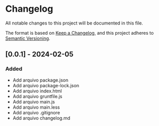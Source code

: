 # Changelog

All notable changes to this project will be documented in this file.

The format is based on [Keep a Changelog](https://keepachangelog.com/en/1.0.0/),
and this project adheres to [Semantic Versioning](https://semver.org/spec/v2.0.0.html).

## [0.0.1] - 2024-02-05

### Added

- Add arquivo package.json
- Add arquivo package-lock.json
- Add arquivo index.html
- Add arquivo gruntfile.js
- Add arquivo main.js
- Add arquivo main.less
- Add arquivo .gitignore
- Add arquivo changelog.md